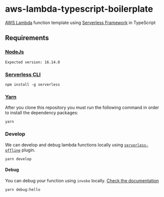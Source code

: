 # aws-lambda-typescript-boilerplate

[AWS Lambda](https://aws.amazon.com/lambda/) function template using [Serverless Framework](https://www.serverless.com) in TypeScript

## Requirements

### [NodeJs](https://nodejs.org/en/)

`Expected version: 16.14.0`

### [Serverless CLI](https://www.serverless.com/framework/docs/getting-started)

```
npm install -g serverless
```

### [Yarn](https://yarnpkg.com/)

After you clone this repository you must run the following command in order to install the dependency packages:

```
yarn
```

### Develop

We can develop and debug lambda functions locally using [`serverless-offline`](https://www.serverless.com/plugins/serverless-offline) plugin.

```
yarn develop
```

#### Debug

You can debug your function using `invoke` locally. [Check the documentation](https://www.serverless.com/framework/docs/getting-started)

```
yarn debug:hello
```
